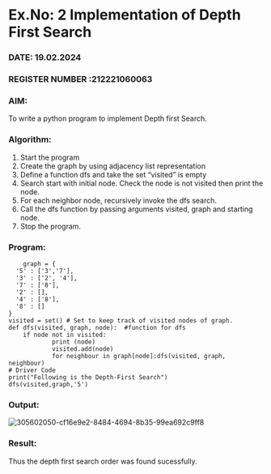 # Ex.No: 2  Implementation of Depth First Search
### DATE:  19.02.2024                                                                          
### REGISTER NUMBER :212221060063 
### AIM: 
To write a python program to implement Depth first Search. 
### Algorithm:
1. Start the program
2. Create the graph by using adjacency list representation
3. Define a function dfs and take the set “visited” is empty 
4. Search start with initial node. Check the node is not visited then print the node.
5. For each neighbor node, recursively invoke the dfs search.
6. Call the dfs function by passing arguments visited, graph and starting node.
7. Stop the program.
### Program:

```
    graph = {
  '5' : ['3','7'],
  '3' : ['2', '4'],
  '7' : ['8'],
  '2' : [],
  '4' : ['8'],
  '8' : []
}
visited = set() # Set to keep track of visited nodes of graph.
def dfs(visited, graph, node):  #function for dfs
    if node not in visited:
        	print (node)
        	visited.add(node)
        	for neighbour in graph[node]:dfs(visited, graph, neighbour)
# Driver Code
print("Following is the Depth-First Search")
dfs(visited,graph,'5')
```
### Output:
![305602050-cf16e9e2-8484-4694-8b35-99ea692c9ff8](https://github.com/gokulvenkatesan31/AI_Lab_2023-24/assets/123715763/9b097cd1-68dd-47b7-a0d4-2b69a27bb3ab)


### Result:
Thus the depth first search order was found sucessfully.
